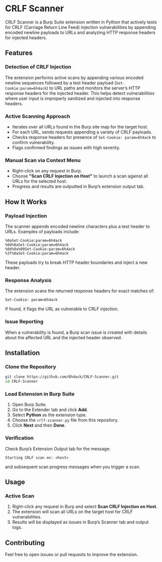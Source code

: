 # CRLF Scanner

CRLF Scanner is a Burp Suite extension written in Python that actively tests for CRLF (Carriage Return Line Feed) injection vulnerabilities by appending encoded newline payloads to URLs and analyzing HTTP response headers for injected headers.

## Features

### Detection of CRLF Injection
The extension performs active scans by appending various encoded newline sequences followed by a test header payload (`Set-Cookie:param=6h4ack`) to URL paths and monitors the server’s HTTP response headers for the injected header. This helps detect vulnerabilities where user input is improperly sanitized and injected into response headers.

### Active Scanning Approach
- Iterates over all URLs found in the Burp site map for the target host.
- For each URL, sends requests appending a variety of CRLF payloads.
- Checks response headers for presence of `Set-Cookie: param=6h4ack` to confirm vulnerability.
- Flags confirmed findings as issues with high severity.

### Manual Scan via Context Menu
- Right-click on any request in Burp.
- Choose **"Scan CRLF Injection on Host"** to launch a scan against all URLs for the selected host.
- Progress and results are outputted in Burp’s extension output tab.

## How It Works

### Payload Injection
The scanner appends encoded newline characters plus a test header to URLs. Examples of payloads include:

```
%0aSet-Cookie:param=6h4ack
%0d%0aSet-Cookie:param=6h4ack
%0d%0a%09Set-Cookie:param=6h4ack
%3f%0aSet-Cookie:param=6h4ack
```

These payloads try to break HTTP header boundaries and inject a new header.

### Response Analysis
The extension scans the returned response headers for exact matches of:

```
Set-Cookie: param=6h4ack
```

If found, it flags the URL as vulnerable to CRLF injection.

### Issue Reporting
When a vulnerability is found, a Burp scan issue is created with details about the affected URL and the injected header observed.

## Installation

### Clone the Repository

```sh
git clone https://github.com/6h4ack/CRLF-Scanner.git
cd CRLF-Scanner
```

### Load Extension in Burp Suite

1. Open Burp Suite.  
2. Go to the Extender tab and click **Add**.  
3. Select **Python** as the extension type.  
4. Choose the `crlf-scanner.py` file from this repository.  
5. Click **Next** and then **Done**.

### Verification

Check Burp’s Extension Output tab for the message:

```
Starting CRLF scan on: <host>
```

and subsequent scan progress messages when you trigger a scan.

## Usage

### Active Scan

1. Right-click any request in Burp and select **Scan CRLF Injection on Host**.
2. The extension will scan all URLs on the target host for CRLF vulnerabilities.
3. Results will be displayed as issues in Burp’s Scanner tab and output logs.

## Contributing

Feel free to open issues or pull requests to improve the extension.
